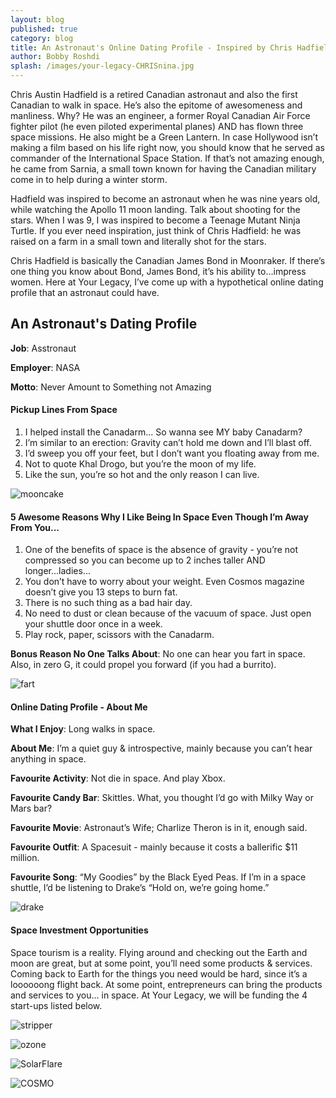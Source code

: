 ```yaml
---
layout: blog
published: true
category: blog
title: An Astronaut's Online Dating Profile - Inspired by Chris Hadfield
author: Bobby Roshdi
splash: /images/your-legacy-CHRISnina.jpg
---
```


Chris Austin Hadfield is a retired Canadian astronaut and also the first Canadian to walk in space. He’s also the epitome of awesomeness and manliness.  Why? He was an engineer, a former Royal Canadian Air Force fighter pilot (he even piloted experimental planes) AND has flown three space missions. He also might be a Green Lantern.  In case Hollywood isn’t making a film based on his life right now, you should know that he served as commander of the International Space Station. If that’s not amazing enough, he came from Sarnia, a small town known for having the Canadian military come in to help during a winter storm.  

Hadfield was inspired to become an astronaut when he was nine years old, while watching the Apollo 11 moon landing. Talk about shooting for the stars. When I was 9, I was inspired to become a Teenage Mutant Ninja Turtle. If you ever need inspiration, just think of Chris Hadfield: he was raised on a farm in a small town and literally shot for the stars. 

Chris Hadfield is basically the Canadian James Bond in Moonraker. If there’s one thing you know about Bond, James Bond, it’s his ability to...impress women. Here at Your Legacy, I’ve come up with a hypothetical online dating profile that an astronaut could have.

## An Astronaut's Dating Profile

**Job**: Asstronaut

**Employer**: NASA

**Motto**: Never Amount to Something not Amazing

#### Pickup Lines From Space

1. I helped install the Canadarm... So wanna see MY baby Canadarm?
2. I’m similar to an erection: Gravity can’t hold me down and I’ll blast off.
3. I’d sweep you off your feet, but I don’t want you floating away from me.
4. Not to quote Khal Drogo, but you’re the moon of my life.
5. Like the sun, you’re so hot and the only reason I can live. 

![mooncake](/images/your-legacy-Mooncake.jpg)

#### 5 Awesome Reasons Why I Like Being In Space Even Though I’m Away From You... 

1. One of the benefits of space is the absence of gravity - you’re not compressed so you can become up to 2 inches taller AND longer...ladies... 
2. You don’t have to worry about your weight. Even Cosmos magazine doesn’t give you 13 steps to burn fat. 
3. There is no such thing as a bad hair day.
4. No need to dust or clean because of the vacuum of space. Just open your shuttle door once in a week.
5. Play rock, paper, scissors with the Canadarm.

**Bonus Reason No One Talks About**: No one can hear you fart in space. Also, in zero G, it could propel you forward (if you had a burrito). 

![fart](/images/your-legacy-fart.jpg)

#### Online Dating Profile - About Me

**What I Enjoy**: Long walks in space.

**About Me**: I’m a quiet guy & introspective, mainly because you can’t hear anything in space.

**Favourite Activity**: Not die in space. And play Xbox.

**Favourite Candy Bar**: Skittles. What, you thought I’d go with Milky Way or Mars bar?

**Favourite Movie**: Astronaut’s Wife; Charlize Theron is in it, enough said.

**Favourite Outfit**: A Spacesuit - mainly because it costs a ballerific $11 million. 

**Favourite Song**: “My Goodies” by the Black Eyed Peas. If I’m in a space shuttle, I’d be listening to Drake’s “Hold on, we’re going home.”

![drake](/images/your-legacy-drake.jpg)

#### Space Investment Opportunities

Space tourism is a reality. Flying around and checking out the Earth and moon are great, but at some point, you’ll need some products & services. Coming back to Earth for the things you need would be hard, since it’s a loooooong flight back. At some point, entrepreneurs can bring the products and services to you… in space. At Your Legacy, we will be funding the 4 start-ups listed below.

![stripper](/images/your-legacy-stripper.jpg)

![ozone](/images/your-legacy-oZone.jpg)

![SolarFlare](/images/your-legacy-SolarFlare.jpg)

![COSMO](/images/your-legacy-COSMO.jpg)